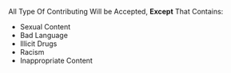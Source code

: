 All Type Of Contributing Will be Accepted, **Except** That Contains:
* Sexual Content
* Bad Language
* Illicit Drugs
* Racism
* Inappropriate Content
